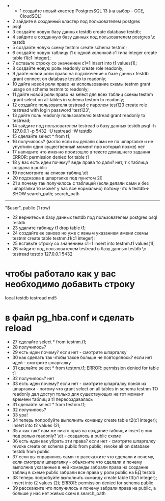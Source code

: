 - - 1 создайте новый кластер PostgresSQL 13 (на выбор - GCE, CloudSQL)
- 2 зайдите в созданный кластер под пользователем postgres
- psql
- 3 создайте новую базу данных testdb
create database testdb;
- 4 зайдите в созданную базу данных под пользователем postgres
\c testdb
- 5 создайте новую схему testnm
create schema testnm;
- 6 создайте новую таблицу t1 с одной колонкой c1 типа integer
create table t1(c1 integer);
- 7 вставьте строку со значением c1=1
insert into t1 values(1);
- 8 создайте новую роль readonly
create role readonly;
- 9 дайте новой роли право на подключение к базе данных testdb
grant connect on database testdb to readonly;
- 10 дайте новой роли право на использование схемы testnm
grant usage on schema testnm to readonly;
- 11 дайте новой роли право на select для всех таблиц схемы testnm
grant select on all tables in schema testnm to readonly;
- 12 создайте пользователя testread с паролем test123
create role testread with login password 'test123';
- 13 дайте поль readonly пользователю testread
grant readonly to testread;
- 14 зайдите под пользователем testread в базу данных testdb
psql -h 127.0.0.1 -p 5432 -U testread -W testdb
- 15 сделайте select * from t1;
- 16 получилось? (могло если вы делали сами не по шпаргалке и не упустили один существенный момент про который позже)
нет
- 17 напишите что именно произошло в тексте домашнего задания
ERROR:  permission denied for table t1
- 18 у вас есть идеи почему? ведь права то дали?
нет, т.к таблица создана в public
- 19 посмотрите на список таблиц
\dt
- 20 подсказка в шпаргалке под пунктом 20
- 21 а почему так получилось с таблицей (если делали сами и без шпаргалки то может у вас все нормально)
потому что в
testdb=> SHOW search_path;
   search_path
-----------------
 "$user", public
(1 row)
- 22 вернитесь в базу данных testdb под пользователем postgres
psql testdb
- 23 удалите таблицу t1
drop table t1;
- 24 создайте ее заново но уже с явным указанием имени схемы testnm
create table testnm.t1(c1 integer);
- 25 вставьте строку со значением c1=1
insert into testnm.t1 values(1);
- 26 зайдите под пользователем testread в базу данных testdb
\c testread testdb 127.0.0.1 5432
# чтобы работало как у вас необходимо добавить строку
local   testdb          testread                                md5
# в файл pg_hba.conf и сделать reload
- 27 сделайте select * from testnm.t1;
- 28 получилось?
- 29 есть идеи почему? если нет - смотрите шпаргалку
- 30 как сделать так чтобы такое больше не повторялось? если нет идей - смотрите шпаргалку
- 31 сделайте select * from testnm.t1;
ERROR:  permission denied for table t1
- 32 получилось?
нет
- 33 есть идеи почему? если нет - смотрите шпаргалку
понял из шпаргалки - потому что grant select on all tables in schema testnm TO readonly дал доступ только для существующих на тот момент времени таблиц а t1 пересоздавалась
- 31 сделайте select * from testnm.t1;
- 32 получилось?
- 33 ура!
- 34 теперь попробуйте выполнить команду create table t2(c1 integer); insert into t2 values (2);
- 35 а как так? нам же никто прав на создание таблиц и insert в них под ролью readonly?
\dt - создалось в public схеме
- 36 есть идеи как убрать эти права? если нет - смотрите шпаргалку
revoke create on schema public from public;
revoke all on database testdb from public
- 37 если вы справились сами то расскажите что сделали и почему, если смотрели шпаргалку - объясните что сделали и почему выполнив указанные в ней команды
забрали права на создание таблиц в схеме public
забрали все права у роли public на БД testdb
- 38 теперь попробуйте выполнить команду create table t3(c1 integer); insert into t2 values (2);
ERROR:  permission denied for schema public
- 39 расскажите что получилось и почему
забрали права на public, а больше у нас нет живых схем в search_path
